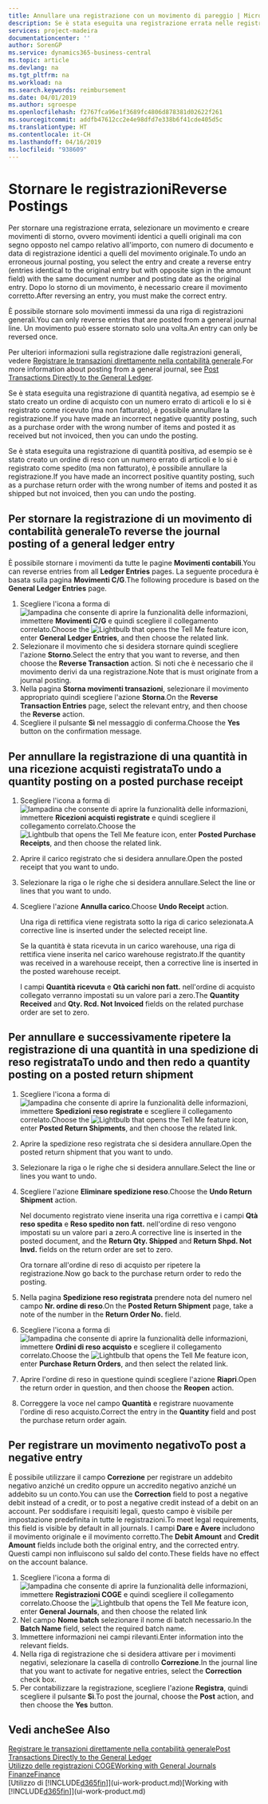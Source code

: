 ```yaml
---
title: Annullare una registrazione con un movimento di pareggio | Microsoft Docs
description: Se è stata eseguita una registrazione errata nelle registrazioni generali, è possibile utilizzare la funzione Storno per annullare la registrazione con un audit trail corretto.
services: project-madeira
documentationcenter: ''
author: SorenGP
ms.service: dynamics365-business-central
ms.topic: article
ms.devlang: na
ms.tgt_pltfrm: na
ms.workload: na
ms.search.keywords: reimbursement
ms.date: 04/01/2019
ms.author: sgroespe
ms.openlocfilehash: f2767fca96e1f3689fc4806d878381d02622f261
ms.sourcegitcommit: addfb47612cc2e4e98dfd7e338b6f41cde405d5c
ms.translationtype: HT
ms.contentlocale: it-CH
ms.lasthandoff: 04/16/2019
ms.locfileid: "938609"
---
```

# <a name="reverse-postings"></a><span data-ttu-id="b3e9d-103">Stornare le registrazioni</span><span class="sxs-lookup"><span data-stu-id="b3e9d-103">Reverse Postings</span></span>
<span data-ttu-id="b3e9d-104">Per stornare una registrazione errata, selezionare un movimento e creare movimenti di storno, ovvero movimenti identici a quelli originali ma con segno opposto nel campo relativo all'importo, con numero di documento e data di registrazione identici a quelli del movimento originale.</span><span class="sxs-lookup"><span data-stu-id="b3e9d-104">To undo an erroneous journal posting, you select the entry and create a reverse entry (entries identical to the original entry but with opposite sign in the amount field) with the same document number and posting date as the original entry.</span></span> <span data-ttu-id="b3e9d-105">Dopo lo storno di un movimento, è necessario creare il movimento corretto.</span><span class="sxs-lookup"><span data-stu-id="b3e9d-105">After reversing an entry, you must make the correct entry.</span></span>

<span data-ttu-id="b3e9d-106">È possibile stornare solo movimenti immessi da una riga di registrazioni generali.</span><span class="sxs-lookup"><span data-stu-id="b3e9d-106">You can only reverse entries that are posted from a general journal line.</span></span> <span data-ttu-id="b3e9d-107">Un movimento può essere stornato solo una volta.</span><span class="sxs-lookup"><span data-stu-id="b3e9d-107">An entry can only be reversed once.</span></span>

<span data-ttu-id="b3e9d-108">Per ulteriori informazioni sulla registrazione dalle registrazioni generali, vedere [Registrare le transazioni direttamente nella contabilità generale](finance-how-post-transactions-directly.md).</span><span class="sxs-lookup"><span data-stu-id="b3e9d-108">For more information about posting from a general journal, see [Post Transactions Directly to the General Ledger](finance-how-post-transactions-directly.md).</span></span>

<span data-ttu-id="b3e9d-109">Se è stata eseguita una registrazione di quantità negativa, ad esempio se è stato creato un ordine di acquisto con un numero errato di articoli e lo si è registrato come ricevuto (ma non fatturato), è possibile annullare la registrazione.</span><span class="sxs-lookup"><span data-stu-id="b3e9d-109">If you have made an incorrect negative quantity posting, such as a purchase order with the wrong number of items and posted it as received but not invoiced, then you can undo the posting.</span></span>

<span data-ttu-id="b3e9d-110">Se è stata eseguita una registrazione di quantità positiva, ad esempio se è stato creato un ordine di reso con un numero errato di articoli e lo si è registrato come spedito (ma non fatturato), è possibile annullare la registrazione.</span><span class="sxs-lookup"><span data-stu-id="b3e9d-110">If you have made an incorrect positive quantity posting, such as a purchase return order with the wrong number of items and posted it as shipped but not invoiced, then you can undo the posting.</span></span>   

## <a name="to-reverse-the-journal-posting-of-a-general-ledger-entry"></a><span data-ttu-id="b3e9d-111">Per stornare la registrazione di un movimento di contabilità generale</span><span class="sxs-lookup"><span data-stu-id="b3e9d-111">To reverse the journal posting of a general ledger entry</span></span>
<span data-ttu-id="b3e9d-112">È possibile stornare i movimenti da tutte le pagine **Movimenti contabili**.</span><span class="sxs-lookup"><span data-stu-id="b3e9d-112">You can reverse entries from all **Ledger Entries** pages.</span></span> <span data-ttu-id="b3e9d-113">La seguente procedura è basata sulla pagina **Movimenti C/G**.</span><span class="sxs-lookup"><span data-stu-id="b3e9d-113">The following procedure is based on the **General Ledger Entries** page.</span></span>
1. <span data-ttu-id="b3e9d-114">Scegliere l'icona a forma di ![lampadina che consente di aprire la funzionalità delle informazioni](media/ui-search/search_small.png "Informazioni sull'operazione che si desidera eseguire"), immettere **Movimenti C/G** e quindi scegliere il collegamento correlato.</span><span class="sxs-lookup"><span data-stu-id="b3e9d-114">Choose the ![Lightbulb that opens the Tell Me feature](media/ui-search/search_small.png "Tell me what you want to do") icon, enter **General Ledger Entries**, and then choose the related link.</span></span>
2. <span data-ttu-id="b3e9d-115">Selezionare il movimento che si desidera stornare quindi scegliere l'azione **Storno**.</span><span class="sxs-lookup"><span data-stu-id="b3e9d-115">Select the entry that you want to reverse, and then choose the **Reverse Transaction** action.</span></span> <span data-ttu-id="b3e9d-116">Si noti che è necessario che il movimento derivi da una registrazione.</span><span class="sxs-lookup"><span data-stu-id="b3e9d-116">Note that is must originate from a journal posting.</span></span>
3. <span data-ttu-id="b3e9d-117">Nella pagina **Storna movimenti transazioni**, selezionare il movimento appropriato quindi scegliere l'azione **Storna**.</span><span class="sxs-lookup"><span data-stu-id="b3e9d-117">On the **Reverse Transaction Entries** page, select the relevant entry, and then choose the **Reverse** action.</span></span>
4. <span data-ttu-id="b3e9d-118">Scegliere il pulsante **Sì** nel messaggio di conferma.</span><span class="sxs-lookup"><span data-stu-id="b3e9d-118">Choose the **Yes** button on the confirmation message.</span></span>

## <a name="to-undo-a-quantity-posting-on-a-posted-purchase-receipt"></a><span data-ttu-id="b3e9d-119">Per annullare la registrazione di una quantità in una ricezione acquisti registrata</span><span class="sxs-lookup"><span data-stu-id="b3e9d-119">To undo a quantity posting on a posted purchase receipt</span></span>  

1.  <span data-ttu-id="b3e9d-120">Scegliere l'icona a forma di ![lampadina che consente di aprire la funzionalità delle informazioni](media/ui-search/search_small.png "Informazioni sull'operazione che si desidera eseguire"), immettere **Ricezioni acquisti registrate** e quindi scegliere il collegamento correlato.</span><span class="sxs-lookup"><span data-stu-id="b3e9d-120">Choose the ![Lightbulb that opens the Tell Me feature](media/ui-search/search_small.png "Tell me what you want to do") icon, enter **Posted Purchase Receipts**, and then choose the related link.</span></span>  
2.  <span data-ttu-id="b3e9d-121">Aprire il carico registrato che si desidera annullare.</span><span class="sxs-lookup"><span data-stu-id="b3e9d-121">Open the posted receipt that you want to undo.</span></span>  
3.  <span data-ttu-id="b3e9d-122">Selezionare la riga o le righe che si desidera annullare.</span><span class="sxs-lookup"><span data-stu-id="b3e9d-122">Select the line or lines that you want to undo.</span></span>  
4.  <span data-ttu-id="b3e9d-123">Scegliere l'azione **Annulla carico**.</span><span class="sxs-lookup"><span data-stu-id="b3e9d-123">Choose **Undo Receipt** action.</span></span>

    <span data-ttu-id="b3e9d-124">Una riga di rettifica viene registrata sotto la riga di carico selezionata.</span><span class="sxs-lookup"><span data-stu-id="b3e9d-124">A corrective line is inserted under the selected receipt line.</span></span>  

    <span data-ttu-id="b3e9d-125">Se la quantità è stata ricevuta in un carico warehouse, una riga di rettifica viene inserita nel carico warehouse registrato.</span><span class="sxs-lookup"><span data-stu-id="b3e9d-125">If the quantity was received in a warehouse receipt, then a corrective line is inserted in the posted warehouse receipt.</span></span>  

    <span data-ttu-id="b3e9d-126">I campi **Quantità ricevuta** e **Qtà carichi non fatt.** nell'ordine di acquisto collegato verranno impostati su un valore pari a zero.</span><span class="sxs-lookup"><span data-stu-id="b3e9d-126">The **Quantity Received** and **Qty. Rcd. Not Invoiced** fields on the related purchase order are set to zero.</span></span>

## <a name="to-undo-and-then-redo-a-quantity-posting-on-a-posted-return-shipment"></a><span data-ttu-id="b3e9d-127">Per annullare e successivamente ripetere la registrazione di una quantità in una spedizione di reso registrata</span><span class="sxs-lookup"><span data-stu-id="b3e9d-127">To undo and then redo a quantity posting on a posted return shipment</span></span>

1.  <span data-ttu-id="b3e9d-128">Scegliere l'icona a forma di ![lampadina che consente di aprire la funzionalità delle informazioni](media/ui-search/search_small.png "Informazioni sull'operazione che si desidera eseguire"), immettere **Spedizioni reso registrate** e scegliere il collegamento correlato.</span><span class="sxs-lookup"><span data-stu-id="b3e9d-128">Choose the ![Lightbulb that opens the Tell Me feature](media/ui-search/search_small.png "Tell me what you want to do") icon, enter **Posted Return Shipments**, and then choose the related link.</span></span>  
2.  <span data-ttu-id="b3e9d-129">Aprire la spedizione reso registrata che si desidera annullare.</span><span class="sxs-lookup"><span data-stu-id="b3e9d-129">Open the posted return shipment that you want to undo.</span></span>
3. <span data-ttu-id="b3e9d-130">Selezionare la riga o le righe che si desidera annullare.</span><span class="sxs-lookup"><span data-stu-id="b3e9d-130">Select the line or lines you want to undo.</span></span>  

4.  <span data-ttu-id="b3e9d-131">Scegliere l'azione **Eliminare spedizione reso**.</span><span class="sxs-lookup"><span data-stu-id="b3e9d-131">Choose the **Undo Return Shipment** action.</span></span>  

    <span data-ttu-id="b3e9d-132">Nel documento registrato viene inserita una riga correttiva e i campi **Qtà reso spedita** e **Reso spedito non fatt.** nell'ordine di reso vengono impostati su un valore pari a zero.</span><span class="sxs-lookup"><span data-stu-id="b3e9d-132">A corrective line is inserted in the posted document, and the **Return Qty. Shipped** and **Return Shpd. Not Invd.** fields on the return order are set to zero.</span></span>  

    <span data-ttu-id="b3e9d-133">Ora tornare all'ordine di reso di acquisto per ripetere la registrazione.</span><span class="sxs-lookup"><span data-stu-id="b3e9d-133">Now go back to the purchase return order to redo the posting.</span></span>  

5.  <span data-ttu-id="b3e9d-134">Nella pagina **Spedizione reso registrata** prendere nota del numero nel campo **Nr. ordine di reso**.</span><span class="sxs-lookup"><span data-stu-id="b3e9d-134">On the **Posted Return Shipment** page, take a note of the number in the **Return Order No.**</span></span> <span data-ttu-id="b3e9d-135"> </span><span class="sxs-lookup"><span data-stu-id="b3e9d-135">field.</span></span>  
6.  <span data-ttu-id="b3e9d-136">Scegliere l'icona a forma di ![lampadina che consente di aprire la funzionalità delle informazioni](media/ui-search/search_small.png "Informazioni sull'operazione che si desidera eseguire"), immettere **Ordini di reso acquisto** e scegliere il collegamento correlato.</span><span class="sxs-lookup"><span data-stu-id="b3e9d-136">Choose the ![Lightbulb that opens the Tell Me feature](media/ui-search/search_small.png "Tell me what you want to do") icon, enter **Purchase Return Orders**, and then select the related link.</span></span>  
7.  <span data-ttu-id="b3e9d-137">Aprire l'ordine di reso in questione quindi scegliere l'azione **Riapri**.</span><span class="sxs-lookup"><span data-stu-id="b3e9d-137">Open the return order in question, and then choose the **Reopen** action.</span></span>  
8.  <span data-ttu-id="b3e9d-138">Correggere la voce nel campo **Quantità** e registrare nuovamente l'ordine di reso acquisto.</span><span class="sxs-lookup"><span data-stu-id="b3e9d-138">Correct the entry in the **Quantity** field and post the purchase return order again.</span></span>  

## <a name="to-post-a-negative-entry"></a><span data-ttu-id="b3e9d-139">Per registrare un movimento negativo</span><span class="sxs-lookup"><span data-stu-id="b3e9d-139">To post a negative entry</span></span>  
<span data-ttu-id="b3e9d-140">È possibile utilizzare il campo **Correzione** per registrare un addebito negativo anziché un credito oppure un accredito negativo anziché un addebito su un conto.</span><span class="sxs-lookup"><span data-stu-id="b3e9d-140">You can use the **Correction** field to post a negative debit instead of a credit, or to post a negative credit instead of a debit on an account.</span></span> <span data-ttu-id="b3e9d-141">Per soddisfare i requisiti legali, questo campo è visibile per impostazione predefinita in tutte le registrazioni.</span><span class="sxs-lookup"><span data-stu-id="b3e9d-141">To meet legal requirements, this field is visible by default in all journals.</span></span> <span data-ttu-id="b3e9d-142">I campi **Dare** e **Avere** includono il movimento originale e il movimento corretto.</span><span class="sxs-lookup"><span data-stu-id="b3e9d-142">The **Debit Amount** and **Credit Amount** fields include both the original entry, and the corrected entry.</span></span> <span data-ttu-id="b3e9d-143">Questi campi non influiscono sul saldo del conto.</span><span class="sxs-lookup"><span data-stu-id="b3e9d-143">These fields have no effect on the account balance.</span></span>  

1.  <span data-ttu-id="b3e9d-144">Scegliere l'icona a forma di ![lampadina che consente di aprire la funzionalità delle informazioni](media/ui-search/search_small.png "Informazioni sull'operazione che si desidera eseguire"), immettere **Registrazioni COGE** e quindi scegliere il collegamento correlato.</span><span class="sxs-lookup"><span data-stu-id="b3e9d-144">Choose the ![Lightbulb that opens the Tell Me feature](media/ui-search/search_small.png "Tell me what you want to do") icon, enter **General Journals**, and then choose the related link</span></span>  
2.  <span data-ttu-id="b3e9d-145">Nel campo **Nome batch** selezionare il nome di batch necessario.</span><span class="sxs-lookup"><span data-stu-id="b3e9d-145">In the **Batch Name** field, select the required batch name.</span></span>  
3.  <span data-ttu-id="b3e9d-146">Immettere informazioni nei campi rilevanti.</span><span class="sxs-lookup"><span data-stu-id="b3e9d-146">Enter information into the relevant fields.</span></span>  
4.  <span data-ttu-id="b3e9d-147">Nella riga di registrazione che si desidera attivare per i movimenti negativi, selezionare la casella di controllo **Correzione**.</span><span class="sxs-lookup"><span data-stu-id="b3e9d-147">In the journal line that you want to activate for negative entries, select the **Correction** check box.</span></span>  
5.  <span data-ttu-id="b3e9d-148">Per contabilizzare la registrazione, scegliere l'azione **Registra**, quindi scegliere il pulsante **Sì**.</span><span class="sxs-lookup"><span data-stu-id="b3e9d-148">To post the journal, choose the **Post** action, and then choose the **Yes** button.</span></span>

## <a name="see-also"></a><span data-ttu-id="b3e9d-149">Vedi anche</span><span class="sxs-lookup"><span data-stu-id="b3e9d-149">See Also</span></span>
[<span data-ttu-id="b3e9d-150">Registrare le transazioni direttamente nella contabilità generale</span><span class="sxs-lookup"><span data-stu-id="b3e9d-150">Post Transactions Directly to the General Ledger</span></span>](finance-how-post-transactions-directly.md)  
[<span data-ttu-id="b3e9d-151">Utilizzo delle registrazioni COGE</span><span class="sxs-lookup"><span data-stu-id="b3e9d-151">Working with General Journals</span></span>](ui-work-general-journals.md)  
[<span data-ttu-id="b3e9d-152">Finanze</span><span class="sxs-lookup"><span data-stu-id="b3e9d-152">Finance</span></span>](finance.md)  
<span data-ttu-id="b3e9d-153">[Utilizzo di [!INCLUDE[d365fin](includes/d365fin_md.md)]](ui-work-product.md)</span><span class="sxs-lookup"><span data-stu-id="b3e9d-153">[Working with [!INCLUDE[d365fin](includes/d365fin_md.md)]](ui-work-product.md)</span></span>  
